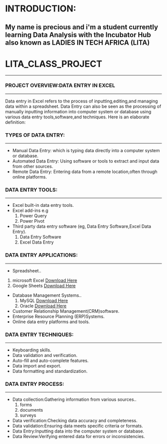 # INTRODUCTION:
My name is precious and i'm a student currently learning Data Analysis with the Incubator Hub also known 
as LADIES IN TECH AFRICA (LITA)
---
# LITA_CLASS_PROJECT
---
### PROJECT OVERVIEW:DATA ENTRY IN EXCEL
---
Data entry in Excel refers to the process of inputting,editing,and managing data within a spreadsheet.
Data Entry can also be seen as the processing of manually inputting information into computer system or
database using various data entry tools,software,and techniques.
Here is an elaborate definition:

### TYPES OF DATA ENTRY:
---
- Manual Data Entry: which is typing data directly into a computer system or database.
- Automated Data Entry: Using software or tools to extract and input data from other sources. 
- Remote Data Entry: Entering data from a remote location,often through online platforms.
  
### DATA ENTRY TOOLS:
---
- Excel built-in data entry tools.
- Excel add-ins e.g
  1. Power Query
  2. Power Pivot
- Third party data entry software (eg, Data Entry Software,Excel Data Entry).
  1. Data Entry Software
  2. Excel Data Entry

### DATA ENTRY APPLICATIONS:
---
- Spreadsheet..
1. microsoft Excel [Download Here](https://www.microsoft.com)
2. Google Sheets [Download Here](https://www.googlesheets.com)
- Database Management Systems..
  1. MySQL [Download Here](https://www.mysql.com)
  2. Oracle [Download Here](https://www.oracle.com)
- Customer Relationship Management(CRM)software.
- Enterprise Resource Planning (ERP)Systems.
- Online data entry platforms and tools.

### DATA ENTRY TECHNIQUES:
---
- Keyboarding skills.
- Data validation and verification.
- Auto-fill and auto-complete features.
- Data import and export.
- Data formatting and standardization.

### DATA ENTRY PROCESS:
---
- Data collection:Gathering information from various sources..
  1. forms
  2. documents
  3. surveys
- Data verification:Checking data accuracy and completeness.
- Data validation:Ensuring data meets specific criteria or formats.
- Data Entry:Inputting data into the computer system or database.
- Data Review:Verifying entered data for errors or inconsistencies.



